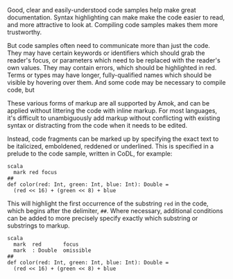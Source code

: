 Good, clear and easily-understood code samples help make great documentation.
Syntax highlighting can make make the code easier to read, and more attractive
to look at. Compiling code samples makes them more trustworthy.

But code samples often need to communicate more than just the code. They may
have certain keywords or identifiers which should grab the reader's focus, or
parameters which need to be replaced with the reader's own values. They may
contain errors, which should be highlighted in red. Terms or types may have
longer, fully-qualified names which should be visible by hovering over them.
And some code may be necessary to compile code, but 

These various forms of markup are all supported by Amok, and can be applied
without littering the code with inline markup. For most languages, it's
difficult to unambiguously add markup without conflicting with existing syntax
or distracting from the code when it needs to be edited.

Instead, code fragments can be marked up by specifying the exact text to be
italicized, emboldened, reddened or underlined. This is specified in a prelude
to the code sample, written in CoDL, for example:
```amok
scala
  mark red focus
##
def color(red: Int, green: Int, blue: Int): Double =
  (red << 16) + (green << 8) + blue
```

This will highlight the first occurrence of the substring `red` in the code,
which begins after the delimiter, `##`. Where necessary, additional conditions
can be added to more precisely specify exactly which substring or substrings to
markup.

```amok
scala
  mark  red       focus
  mark  : Double  omissible
##
def color(red: Int, green: Int, blue: Int): Double =
  (red << 16) + (green << 8) + blue
```
